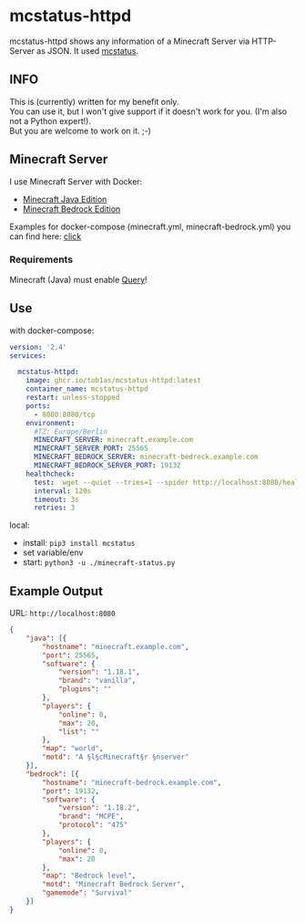 # mcstatus-httpd

mcstatus-httpd shows any information of a Minecraft Server via HTTP-Server as JSON. 
It used [mcstatus](https://github.com/Dinnerbone/mcstatus).

## INFO

This is (currently) written for my benefit only.  
You can use it, but I won't give support if it doesn't work for you. (I'm also not a Python expert!).  
But you are welcome to work on it. ;-)

## Minecraft Server

I use Minecraft Server with Docker:
* [Minecraft Java Edition](https://github.com/itzg/docker-minecraft-server)
* [Minecraft Bedrock Edition](https://github.com/itzg/docker-minecraft-bedrock-server)

Examples for docker-compose (minecraft.yml, minecraft-bedrock.yml) you can find here: [click](https://github.com/Tob1asDocker/Collection/tree/master/docker-compose_examples)

### Requirements

Minecraft (Java) must enable [Query](https://wiki.vg/Query)!

## Use

with docker-compose:  
```yml
version: '2.4'
services:

  mcstatus-httpd:
    image: ghcr.io/tob1as/mcstatus-httpd:latest
    container_name: mcstatus-httpd
    restart: unless-stopped
    ports:
      - 8080:8080/tcp
    environment:
      #TZ: Europe/Berlin
      MINECRAFT_SERVER: minecraft.example.com
      MINECRAFT_SERVER_PORT: 25565
      MINECRAFT_BEDROCK_SERVER: minecraft-bedrock.example.com
      MINECRAFT_BEDROCK_SERVER_PORT: 19132
    healthcheck:
      test:  wget --quiet --tries=1 --spider http://localhost:8080/healthcheck || exit 1
      interval: 120s
      timeout: 3s
      retries: 3
```

local:
* install: `pip3 install mcstatus`
* set variable/env
* start: `python3 -u ./minecraft-status.py`

## Example Output

URL: `http://localhost:8080`

```json
{
	"java": [{
		"hostname": "minecraft.example.com",
		"port": 25565,
		"software": {
			"version": "1.18.1",
			"brand": "vanilla",
			"plugins": ""
		},
		"players": {
			"online": 0,
			"max": 20,
			"list": ""
		},
		"map": "world",
		"motd": "A §l§cMinecraft§r §nserver"
	}],
	"bedrock": [{
		"hostname": "minecraft-bedrock.example.com",
		"port": 19132,
		"software": {
			"version": "1.18.2",
			"brand": "MCPE",
			"protocol": "475"
		},
		"players": {
			"online": 0,
			"max": 20
		},
		"map": "Bedrock level",
		"motd": "Minecraft Bedrock Server",
		"gamemode": "Survival"
	}]
}
```
